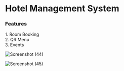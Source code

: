 <h1>Hotel Management System </h1>

<h3>Features </h3>
1. Room Booking <br>
2. QR Menu <br>
3. Events <br>













![Screenshot (44)](https://user-images.githubusercontent.com/40878952/143234971-d9b2e330-5e2c-489f-b5c1-0d1b7565c3d0.png)



![Screenshot (45)](https://user-images.githubusercontent.com/40878952/143235091-be3e8ed3-aa8d-4ca9-b063-46bdf0eea28e.png)


